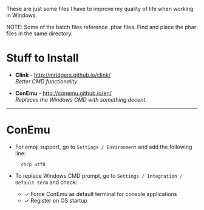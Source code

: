 These are just some files I have to improve my quality of life when working in Windows.

NOTE: Some of the batch files reference .phar files. Find and place the phar files in the same directory.

# Stuff to Install

- **Clink** - http://mridgers.github.io/clink/  
  *Better CMD functionality* 

- **ConEmu** - http://conemu.github.io/en/  
  *Replaces the Windows CMD with something decent.*

---

# ConEmu

- For emoji support, go to `Settings / Environment` and add the following line:

        chcp utf8

- To replace Windows CMD prompt, go to `Settings / Integration / Default term` and check:
    - ✓ Force ConEmu as default terminal for console applications
    - ✓ Register on OS startup
